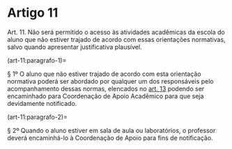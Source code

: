 # Artigo 11

Art. 11. Não será permitido o acesso às atividades acadêmicas da escola do aluno que não estiver trajado de acordo com essas
orientações normativas, salvo quando apresentar justificativa plausível.

(art-11:paragrafo-1)=

§ 1º O aluno que não estiver trajado de acordo com esta orientação normativa poderá ser abordado por qualquer um dos
responsáveis pelo acompanhamento dessas normas, elencados no [art. 13](art-13.md) podendo ser encaminhado para Coordenação de Apoio
Acadêmico para que seja devidamente notificado.

(art-11:paragrafo-2)=

§ 2º Quando o aluno estiver em sala de aula ou laboratórios, o professor deverá encaminhá-lo à Coordenação de Apoio para fins de notificação.
